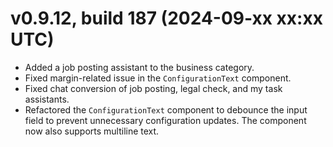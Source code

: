 # v0.9.12, build 187 (2024-09-xx xx:xx UTC)
- Added a job posting assistant to the business category.
- Fixed margin-related issue in the `ConfigurationText` component.
- Fixed chat conversion of job posting, legal check, and my task assistants.
- Refactored the `ConfigurationText` component to debounce the input field to prevent unnecessary configuration updates. The component now also supports multiline text.